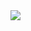 <img src="https://capsule-render.vercel.app/api?type=Slice&color=auto&height=200&section=header&text=selfhiam&fontSize=90&textcolor=Black"/>
